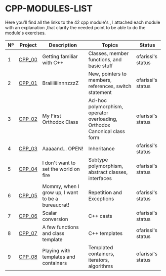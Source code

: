 # CPP-MODULES-LIST
Here you'll find all the links to the 42 cpp module's , I attached each module with an explanation ,that clarify the needed point to be able to do the module's exercises.

| Nº | Project | Description                               | Topics                                          | Status            |
|----|---------|-------------------------------------------|-------------------------------------------------|-------------------|
| 1  | [CPP_00](link-to-CPP_00-repo) | Getting familiar with C++                 | Classes, member functions, and basic stuff      | ofarissi's status |
| 2  | [CPP_01](link-to-CPP_01-repo) | BraiiiiiiinnnzzzZ                         | New, pointers to members, references, switch statement | ofarissi's status |
| 3  | [CPP_02](link-to-CPP_02-repo) | My First Orthodox Class                    | Ad-hoc polymorphism, operator overloading, Orthodox Canonical class form | ofarissi's status |
| 4  | [CPP_03](link-to-CPP_03-repo) | Aaaaand... OPEN!                           | Inheritance                                    | ofarissi's status |
| 5  | [CPP_04](link-to-CPP_04-repo) | I don't want to set the world on fire      | Subtype polymorphism, abstract classes, interfaces | ofarissi's status |
| 6  | [CPP_05](link-to-CPP_05-repo) | Mommy, when I grow up, I want to be a bureaucrat! | Repetition and Exceptions               | ofarissi's status |
| 7  | [CPP_06](link-to-CPP_06-repo) | Scalar conversion                          | C++ casts                                      | ofarissi's status |
| 8  | [CPP_07](link-to-CPP_07-repo) | A few functions and class template         | C++ templates                                  | ofarissi's status |
| 9  | [CPP_08](link-to-CPP_08-repo) | Playing with templates and containers      | Templated containers, iterators, algorithms    | ofarissi's status |


